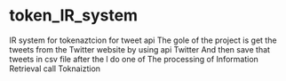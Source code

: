 # token_IR_system
IR system for tokenaztcion  for tweet api
The gole of the project is get the tweets from the
Twitter website by using api Twitter
And then save that tweets in csv file after the l do one of
The processing of Information Retrieval call
Toknaiztion
